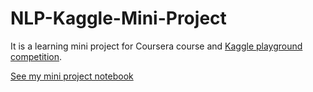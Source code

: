 # NLP-Kaggle-Mini-Project

It is a learning mini project for Coursera course and [Kaggle playground competition](https://www.kaggle.com/c/nlp-getting-started/overview).

[See my mini project notebook](https://github.com/YAGoOaR/NLP-Kaggle-Mini-Project/blob/main/workspace/notebookaa730ab572.ipynb)
